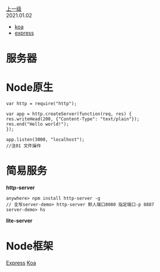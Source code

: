 <div class="extend-header">
<div class="info">
<a class="back" href="./">上一级</a>
<div class="mini">
<span>2021.01.02</span>
</div>
</div>
<div class="content">

<div class="custom-block links">
<ul class="desc">
<li><a href="/node/koa">koa</a></li>
<li><a href="/node/express">express</a></li>
</ul>
</div>
</div>
</div>
<div class="content-header">
<h1>服务器</h1>
</div>


# Node原生
```
var http = require("http");

var app = http.createServer(function(req, res) {
res.writeHead(200, {"Content-Type": "text/plain"});
res.end("Hello world!");
});

app.listen(3000, "localhost");
//注01 文件操作
```

# 简易服务
**http-server**
  ```
  anywhere> npm install http-server -g  
  // 全写server-demo> http-server 默人端口8080 指定端口-p 8887
  server-demo> hs
  ```
**lite-server**



# Node框架
[Express](pages/server/express/index.md)
[Koa](pages/server/koa/index.md)
